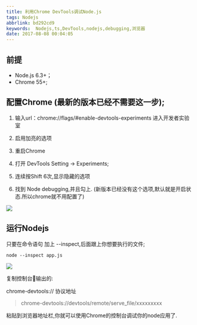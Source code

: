 ```yaml
---
title: 利用Chrome DevTools调试Node.js
tags: Nodejs
abbrlink: bd292cd9
keywords:  Nodejs,ts,DevTools,nodejs,debugging,浏览器
date: 2017-08-08 00:04:05
---
```


## 前提
* Node.js 6.3+；
* Chrome 55+;

## 配置Chrome (最新的版本已经不需要这一步);
1. 输入url：chrome://flags/#enable-devtools-experiments 进入开发者实验室

2. 启用加亮的选项

3. 重启Chrome

4. 打开 DevTools Setting -> Experiments; 

5. 连续按Shift 6次,显示隐藏的选项

6. 找到 Node debugging,并且勾上. (新版本已经没有这个选项,默认就是开启状态.所以chrome就不用配置了)

![](http://files.jb51.net/file_images/article/201702/2017216143309201.png?2017116143318)


## 运行Nodejs

只要在命令语句 加上 --inspect,后面跟上你想要执行的文件;

```
node --inspect app.js 
```

![](https://alili.tech/images/debug.png)

复制控制台输出的:

 chrome-devtools:// 协议地址

> chrome-devtools://devtools/remote/serve_file/xxxxxxxxx

粘贴到浏览器地址栏,你就可以使用Chrome的控制台调试你的node应用了.